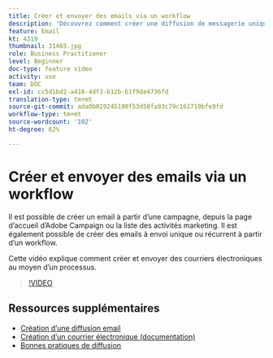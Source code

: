 ```yaml
---
title: Créer et envoyer des emails via un workflow
description: 'Découvrez comment créer une diffusion de messagerie unique à partir de la page d''accueil. '
feature: Email
kt: 4319
thumbnail: 31465.jpg
role: Business Practitioner
level: Beginner
doc-type: feature video
activity: use
team: DOC
exl-id: cc5d1bd2-a416-4df3-b12b-b1f9de4736fd
translation-type: tm+mt
source-git-commit: ada0b029245190f53d58fa93c79c161719bfe9fd
workflow-type: tm+mt
source-wordcount: '102'
ht-degree: 62%

---
```


# Créer et envoyer des emails via un workflow

Il est possible de créer un email à partir d’une campagne, depuis la page d’accueil d’Adobe Campaign ou la liste des activités marketing. Il est également possible de créer des emails à envoi unique ou récurrent à partir d’un workflow.

Cette vidéo explique comment créer et envoyer des courriers électroniques au moyen d’un processus.

>[!VIDEO](https://video.tv.adobe.com/v/31465?quality=12)

## Ressources supplémentaires

* [Création d’une diffusion email](/help/communication-channels/email/create-email-from-homepage.md)
* [Création d’un courrier électronique (documentation)](https://docs.adobe.com/content/help/en/campaign-standard/using/communication-channels/email-messages/creating-an-email.html)
* [Bonnes pratiques de diffusion](https://docs.campaign.adobe.com/doc/standard/getting_started/fr/ACS_DeliveryBestPractices.html)

